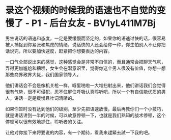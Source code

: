 # 录这个视频的时候我的语速也不自觉的变慢了 - P1 - 后台女友 - BV1yL411M7Bj

男生说话的语速和态度，一定是要缓慢而坚定的，如果你的语速过快的话，很容易被人捕捉到你紧张和焦虑的情绪，说话快的人还会给你一种，你生怕别人不让你把话说完，所以要加快速度，赶紧把你想要表达的内容。

一口气全部说出来的感觉，这种感觉会是非常不自信的，而且通常会把聊天气氛，弄得更加尴尬和糟糕，女生会在潜意识里，觉得你这个男人很没有价值，你想一想那些商界政界大佬，我们国家领导人。

他们讲话会不会是像机关枪一样，噼里啪啦一大堆扫射出来，他们讲话我们会觉得很有气势，很不可侵犯，忍不住屏住呼吸认真聆听吧，所以一个有自信能优质的男人，讲话一定是缓慢且吐词清晰的。

如果你暂时没有达到他们的级别，至少先把语速放慢，最后再教你们一个小技巧，就是讲话讲到一半的时候，可以故意停顿一下，也就是我们熟知的战术停顿，这个停顿可以很有效地抓住，聆听者的关注。

让他对你接下来将要说的内容，有一个期待，看我來趕緊去試一下我的吧。